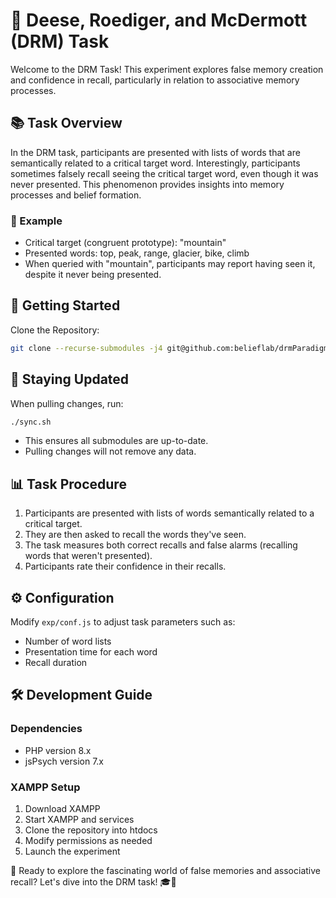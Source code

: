 # 🧠 Deese, Roediger, and McDermott (DRM) Task

Welcome to the DRM Task! This experiment explores false memory creation and confidence in recall, particularly in relation to associative memory processes.

## 📚 Task Overview

In the DRM task, participants are presented with lists of words that are semantically related to a critical target word. Interestingly, participants sometimes falsely recall seeing the critical target word, even though it was never presented. This phenomenon provides insights into memory processes and belief formation.

### 🎯 Example

- Critical target (congruent prototype): "mountain"
- Presented words: top, peak, range, glacier, bike, climb
- When queried with "mountain", participants may report having seen it, despite it never being presented.

## 🚀 Getting Started

Clone the Repository:

```bash
git clone --recurse-submodules -j4 git@github.com:belieflab/drmParadigm.git && cd drmParadigm && git submodule foreach --recursive 'git checkout $(git config -f $toplevel/.gitmodules submodule.$name.branch || echo main)' && git update-index --assume-unchanged exp/conf.js
```

## 🔄 Staying Updated

When pulling changes, run:

```bash
./sync.sh
```

- This ensures all submodules are up-to-date.
- Pulling changes will not remove any data.

## 📊 Task Procedure

1. Participants are presented with lists of words semantically related to a critical target.
2. They are then asked to recall the words they've seen.
3. The task measures both correct recalls and false alarms (recalling words that weren't presented).
4. Participants rate their confidence in their recalls.

## ⚙️ Configuration

Modify `exp/conf.js` to adjust task parameters such as:
- Number of word lists
- Presentation time for each word
- Recall duration

## 🛠 Development Guide

### Dependencies
- PHP version 8.x
- jsPsych version 7.x

### XAMPP Setup
1. Download XAMPP
2. Start XAMPP and services
3. Clone the repository into htdocs
4. Modify permissions as needed
5. Launch the experiment

🧠 Ready to explore the fascinating world of false memories and associative recall? Let's dive into the DRM task! 🎓💭
